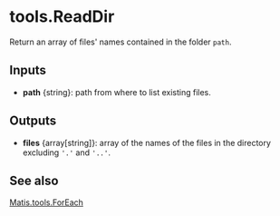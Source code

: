 # tools.ReadDir


Return an array of files' names contained in the folder `path`.

## Inputs
* __path__ {string}: path from where to list existing files.

## Outputs
* __files__ {array[string]}: array of the  names of the files in the directory excluding `'.'` and `'..'`.

## See also
[Matis.tools.ForEach](tools.ForEach.html)

 